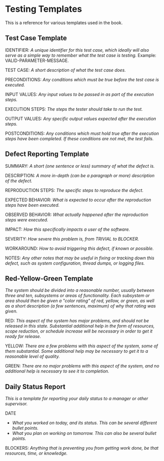 # Testing Templates

This is a reference for various templates used in the book.

## Test Case Template

IDENTIFIER: _A unique identifier for this test case, which ideally will also serve as a simple way to remember what the test case is testing._  Example: VALID-PARAMETER-MESSAGE.

TEST CASE: _A short description of what the test case does._

PRECONDITIONS: _Any conditions which must be true before the test case is executed._

INPUT VALUES: _Any input values to be passed in as part of the execution steps._

EXECUTION STEPS: _The steps the tester should take to run the test._

OUTPUT VALUES: _Any specific output values expected after the execution steps._

POSTCONDITIONS: _Any conditions which must hold true after the execution steps have been completed.  If these conditions are not met, the test fails._

## Defect Reporting Template

SUMMARY: _A short (one sentence or less) summary of what the defect is._

DESCRIPTION: _A more in-depth (can be a paragraph or more) description of the defect._

REPRODUCTION STEPS: _The specific steps to reproduce the defect._

EXPECTED BEHAVIOR: _What is expected to occur after the reproduction steps have been executed._

OBSERVED BEHAVIOR: _What actually happened after the reproduction steps were executed._

IMPACT: _How this specifically impacts a user of the software._

SEVERITY: _How severe this problem is, from TRIVIAL to BLOCKER._

WORKAROUND: _How to avoid triggering this defect, if known or possible._

NOTES: _Any other notes that may be useful in fixing or tracking down this defect, such as system configuration, thread dumps, or logging files._

## Red-Yellow-Green Template

_The system should be divided into a reasonable number, usually between three and ten, subsystems or areas of functionality.  Each subsystem or area should then be given a "color rating" of red, yellow, or green, as well as a short description (a few sentences, maximum) of why that rating was given._

RED: _This aspect of the system has major problems, and should not be released in this state.  Substantial additional help in the form of resources, scope reduction, or schedule increase will be necessary in order to get it ready for release._

YELLOW: _There are a few problems with this aspect of the system, some of them substantial.  Some additional help may be necessary to get it to a reasonable level of quality._

GREEN: _There are no major problems with this aspect of the system, and no additional help is necessary to see it to completion._

## Daily Status Report

_This is a template for reporting your daily status to a manager or other supervisor._

DATE

* _What you worked on today, and its status.  This can be several different bullet points._
* _What you plan on working on tomorrow.  This can also be several bullet points._

BLOCKERS: _Anything that is preventing you from getting work done, be that resources, time, or knowledge._
